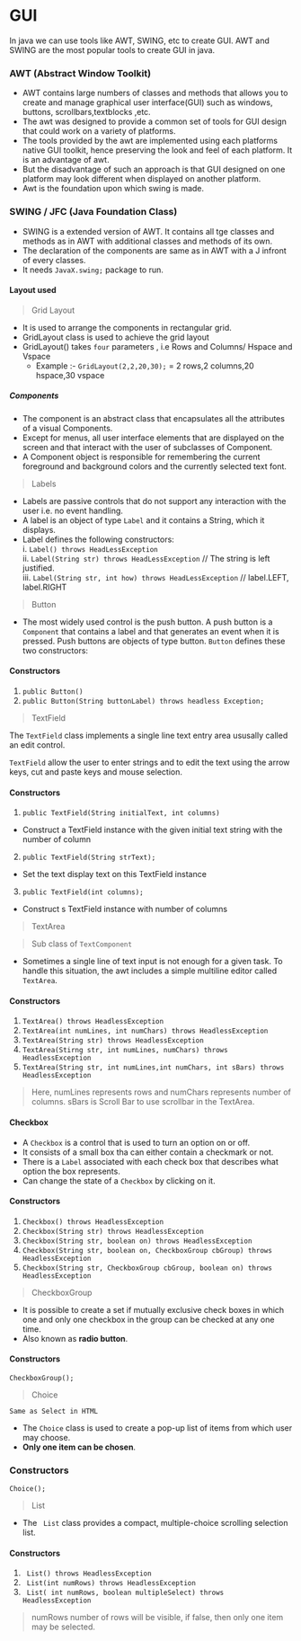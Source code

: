 # GUI

In java we can use tools like AWT, SWING, etc to create GUI. AWT and SWING are the most popular tools to create GUI in java.

### AWT (Abstract Window Toolkit)

- AWT contains large numbers of classes and methods that allows you to create and manage graphical user interface(GUI)
  such as windows, buttons, scrollbars,textblocks ,etc.
- The awt was designed to provide a common set of tools for GUI design that could work on a variety of platforms.
- The tools provided by the awt are implemented using each platforms native GUI toolkit, hence preserving the look and feel of each platform. It is an advantage of awt. 
- But the disadvantage of such an approach is that GUI designed on one platform may look different when displayed on another platform.
- Awt is the foundation upon which swing is made.

### SWING / JFC (Java Foundation Class)

- SWING is a extended version of AWT. It contains all tge classes and methods as in AWT with additional classes
  and methods of its own.
- The declaration of the components are same as in AWT with a J infront of every classes.
- It needs `JavaX.swing;` package to run.

#### Layout used  

>Grid Layout

- It is used to arrange the components in rectangular grid.
- GridLayout class is used to achieve the grid layout
- GridLayout() takes `four` parameters , i.e Rows and Columns/ Hspace and Vspace
	- Example :- `GridLayout(2,2,20,30);` = 2 rows,2 columns,20 hspace,30 vspace

##### Components

- The component is an abstract class that encapsulates all the attributes of a visual Components.
- Except for menus, all user interface elements that are displayed on the screen and that interact with the user of
  subclasses of Component.
- A Component object is responsible for remembering the current foreground and background colors and the currently
  selected text font. 

>Labels

- Labels are passive controls that do not support any interaction with the user i.e. no event handling.
- A label is an object of type ```Label``` and it contains a String, which it displays.
- Label defines the following constructors:  
i. ```Label() throws HeadLessException```  
ii. ```Label(String str) throws HeadLessException``` // The string is left justified.  
iii. ```Label(String str, int how) throws HeadLessException``` // label.LEFT, label.RIGHT  

>Button

 - The most widely used control is the push button. A push button is a ```Component``` that contains a label and that generates an event when it is pressed. Push buttons are objects of type button. ```Button``` defines these two constructors:

#### Constructors
   1. ```public Button()```
   2. ```public Button(String buttonLabel) throws headless Exception;```

>TextField

  The ```TextField``` class implements a single line text entry area ususally called an edit control.

  ```TextField``` allow the user to enter strings and to edit the text using the arrow keys, cut and paste keys and mouse selection.

#### Constructors 
  1. ```public TextField(String initialText, int columns)```
  - Construct a TextField instance with the given initial text string with the number of column

  2. ```public TextField(String strText);```
  - Set the text display text on this TextField instance

  3. ```public TextField(int columns);```
  - Construct s TextField instance with number of columns 

>TextArea
  
  > Sub class of ```TextComponent```

  - Sometimes a single line of text input is not enough for a given task. To handle this situation, the awt includes a simple multiline editor called ```TextArea```.

#### Constructors
   1. ```TextArea() throws HeadlessException```
   2. ```TextArea(int numLines, int numChars) throws HeadlessException```
   3. ```TextArea(String str) throws HeadlessException```
   4. ```TextArea(Stirng str, int numLines, numChars) throws HeadlessException```
   5. ```TextArea(String str, int numLines,int numChars, int sBars) throws HeadlessException```

   > Here, numLines represents rows and numChars represents number of columns. sBars is Scroll Bar to use scrollbar in the TextArea.

#### Checkbox

 - A ```Checkbox``` is a control that is used to turn an option on or off.
 - It consists of a small box tha can either contain a checkmark or not.
 - There is a ```Label``` associated with each check box that describes what option the box represents.
 - Can change the state of a ```Checkbox``` by clicking on it.

#### Constructors
  1. ```Checkbox() throws HeadlessException```
  2. ```Checkbox(String str) throws HeadlessException```
  3. ```Checkbox(String str, boolean on) throws HeadlessException```
  4. ```Checkbox(String str, boolean on, CheckboxGroup cbGroup) throws HeadlessException```
  5. ```Checkbox(String str, CheckboxGroup cbGroup, boolean on) throws HeadlessException```

>CheckboxGroup
 
 - It is possible to create a set if mutually exclusive check boxes in which one and only one checkbox in the group can be checked at any one time.
 - Also known as **radio button**.

#### Constructors
 ```CheckboxGroup();```

>Choice

 `Same as Select in HTML`
 - The ```Choice``` class is used to create a pop-up list of items from which user may choose.
 - **Only one item can be chosen**.
 
 
### Constructors
  ```Choice();```

>List 

 - The ``` List```  class provides a compact, multiple-choice scrolling selection list.

#### Constructors
  1. ``` List() throws HeadlessException``` 
  2. ``` List(int numRows) throws HeadlessException``` 
  3. ``` List( int numRows, boolean multipleSelect) throws HeadlessException``` 
>numRows number of rows will be visible, if false, then only one item may be selected.
